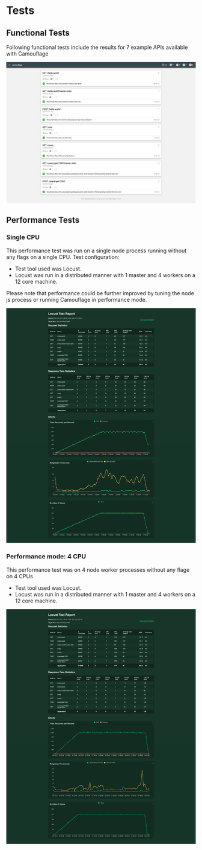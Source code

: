 # Tests

## Functional Tests

Following functional tests include the results for 7 example APIs available with Camouflage

![Camouflage-FunctionalTestResults](Camouflage-FunctionalTestResults.png)

## Performance Tests

### Single CPU

This performance test was run on a single node process running without any flags on a single CPU.
Test configuration:

- Test tool used was Locust.
- Locust was run in a distributed manner with 1 master and 4 workers on a 12 core machine.

Please note that performance could be further improved by tuning the node js process or running Camouflage in performance mode.

![Camouflage-PerfTestResults](Camouflage-PerfTestResults.png)

### Performance mode: 4 CPU

This performance test was on 4 node worker processes without any flage on 4 CPUs

- Test tool used was Locust.
- Locust was run in a distributed manner with 1 master and 4 workers on a 12 core machine.

![Camouflage-PerfTestResults-2](Camouflage-PerfTestResults-2.png)

